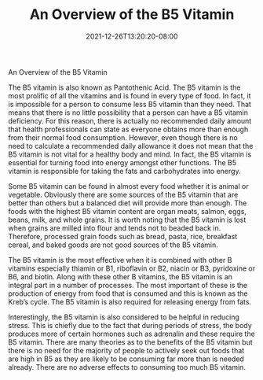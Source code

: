 ﻿---
title: "An Overview of the B5 Vitamin"
date: 2021-12-26T13:20:20-08:00
description: "Vitamins Tips for Web Success"
featured_image: "/images/Vitamins.jpg"
tags: ["Vitamins"]
---

An Overview of the B5 Vitamin

The B5 vitamin is also known as Pantothenic Acid. The B5 vitamin is the most prolific of all the vitamins and is found in every type of food. In fact, it is impossible for a person to consume less B5 vitamin than they need. That means that there is no little possibility that a person can have a B5 vitamin deficiency. For this reason, there is actually no recommended daily amount that health professionals can state as everyone obtains more than enough from their normal food consumption. However, even though there is no need to calculate a recommended daily allowance it does not mean that the B5 vitamin is not vital for a healthy body and mind. In fact, the B5 vitamin is essential for turning food into energy amongst other functions. The B5 vitamin is responsible for taking the fats and carbohydrates into energy.

Some B5 vitamin can be found in almost every food whether it is animal or vegetable. Obviously there are some sources of the B5 vitamin that are better than others but a balanced diet will provide more than enough. The foods with the highest B5 vitamin content are organ meats, salmon, eggs, beans, milk, and whole grains. It is worth noting that the B5 vitamin is lost when grains are milled into flour and tends not to beaded back in. Therefore, processed grain foods such as bread, pasta, rice, breakfast cereal, and baked goods are not good sources of the B5 vitamin.

The B5 vitamin is the most effective when it is combined with other B vitamins especially thiamin or B1, riboflavin or B2, niacin or B3, pyridoxine or B6, and biotin. Along with these other B vitamins, the B5 vitamin is an integral part in a number of processes. The most important of these is the production of energy from food that is consumed and this is known as the Kreb’s cycle. The B5 vitamin is also required for releasing energy from fats. 

Interestingly, the B5 vitamin is also considered to be helpful in reducing stress. This is chiefly due to the fact that during periods of stress, the body produces more of certain hormones such as adrenalin and these require the B5 vitamin. There are many theories as to the benefits of the B5 vitamin but there is no need for the majority of people to actively seek out foods that are high in B5 as they are likely to be consuming far more than is needed already. There are no adverse effects to consuming too much B5 vitamin.




